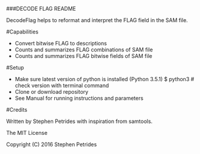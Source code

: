 ###DECODE FLAG README


DecodeFlag helps to reformat and interpret the FLAG field in the SAM file.


#Capabilities
- Convert bitwise FLAG to descriptions
- Counts and summarizes FLAG combinations of SAM file
- Counts and summarizes FLAG bitwise fields of SAM file


#Setup
- Make sure latest version of python is installed (Python 3.5.1)
	$ python3               # check version with terminal command
- Clone or download repository
- See Manual for running instructions and parameters


#Credits

Written by Stephen Petrides with inspiration from samtools.

The MIT License

Copyright (C) 2016 Stephen Petrides
